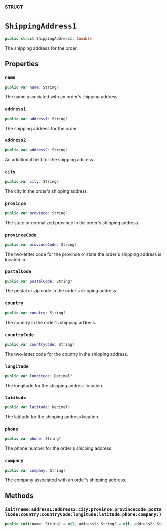 **STRUCT**

# `ShippingAddress1`

```swift
public struct ShippingAddress1: Codable
```

The shipping address for the order.

## Properties
### `name`

```swift
public var name: String?
```

The name associated with an order&#x27;s shipping address.

### `address1`

```swift
public var address1: String?
```

The shipping address for the order.

### `address2`

```swift
public var address2: String?
```

An additional field for the shipping address.

### `city`

```swift
public var city: String?
```

The city in the order&#x27;s shipping address.

### `province`

```swift
public var province: String?
```

The state or normalized province in the order&#x27;s shipping address.

### `provinceCode`

```swift
public var provinceCode: String?
```

The two-letter code for the province or state the order&#x27;s shipping address is located in.

### `postalCode`

```swift
public var postalCode: String?
```

The postal or zip code in the order&#x27;s shipping address.

### `country`

```swift
public var country: String?
```

The country in the order&#x27;s shipping address.

### `countryCode`

```swift
public var countryCode: String?
```

The two-letter code for the country in the shipping address.

### `longitude`

```swift
public var longitude: Decimal?
```

The longitude for the shipping address location.

### `latitude`

```swift
public var latitude: Decimal?
```

The latitude for the shipping address location.

### `phone`

```swift
public var phone: String?
```

The phone number for the order&#x27;s shipping address

### `company`

```swift
public var company: String?
```

The company associated with an order&#x27;s shipping address.

## Methods
### `init(name:address1:address2:city:province:provinceCode:postalCode:country:countryCode:longitude:latitude:phone:company:)`

```swift
public init(name: String? = nil, address1: String? = nil, address2: String? = nil, city: String? = nil, province: String? = nil, provinceCode: String? = nil, postalCode: String? = nil, country: String? = nil, countryCode: String? = nil, longitude: Decimal? = nil, latitude: Decimal? = nil, phone: String? = nil, company: String? = nil)
```
